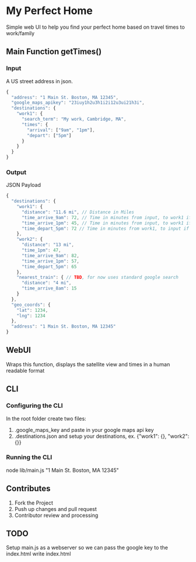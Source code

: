 # My Perfect Home
Simple web UI to help you find your perfect home based on travel times to work/family

## Main Function getTimes()
### Input
A US street address in json.
```javascript
{
  "address": "1 Main St. Boston, MA 12345",
  "google_maps_apikey": "23iuy1h2u3h1i2i12u3ui21h3i",
  "destinations": {
    "work1": {
      "search_term": "My work, Cambridge, MA",
      "times": {
        "arrival": ["9am", "1pm"],
        "depart": ["5pm"]
      }
    }
  }
}
```

### Output
JSON Payload
```javascript
{
  "destinations": {
    "work1": {
      "distance": "11.6 mi", // Distance in Miles
      "time_arrive_9am": 72, // Time in minutes from input, to work1 if you were to arrive at 9am
      "time_arrive_1pm": 45, // Time in minutes from input, to work1 if you were to arrive at 1pm
      "time_depart_5pm": 72 // Time in minutes from work1, to input if you were to depart at 5pm
    },
    "work2": {
      "distance": "13 mi",
      "time_1pm": 47,
      "time_arrive_9am": 82,
      "time_arrive_1pm": 57,
      "time_depart_5pm": 65
    },
    "nearest_train": { // TBD, for now uses standard google search
      "distance": "4 mi",
      "time_arrive_8am": 15
    }
  },
  "geo_coords": {
    "lat": 1234,
    "lng": 1234
  },
  "address": "1 Main St. Boston, MA 12345"
}
```

## WebUI
Wraps this function, displays the satellite view and times in a human readable format

## CLI
### Configuring the CLI
In the root folder create two files:
1. .google_maps_key and paste in your google maps api key
2. .destinations.json and setup your destinations, ex. {"work1": {}, "work2":{}}

### Running the CLI
node lib/main.js "1 Main St. Boston, MA 12345"

## Contributes
1. Fork the Project
2. Push up changes and pull request
3. Contributor review and processing

## TODO
Setup main.js as a webserver so we can pass the google key to the index.html
write index.html
